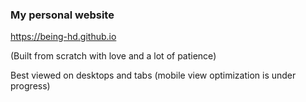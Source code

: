 ### My personal website

https://being-hd.github.io

(Built from scratch with love and a lot of patience)

Best viewed on desktops and tabs (mobile view optimization is under progress)
